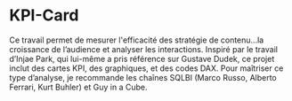 # KPI-Card
Ce travail permet de mesurer l'efficacité des stratégie de contenu...la croissance de l’audience et analyser les interactions. Inspiré par le travail d’Injae Park, qui lui-même a pris référence sur Gustave Dudek, ce projet inclut des cartes KPI, des graphiques, et des codes DAX. Pour maîtriser ce type d’analyse, je recommande les chaînes SQLBI (Marco Russo, Alberto Ferrari, Kurt Buhler) et Guy in a Cube.
